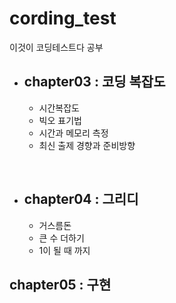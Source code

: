 # cording_test
이것이 코딩테스트다 공부

- ## chapter03 : 코딩 복잡도
  - 시간복잡도
  - 빅오 표기법
  - 시간과 메모리 측정
  - 최신 출제 경향과 준비방향
  
 <br />
 
- ## chapter04 : 그리디
  - 거스름돈
  - 큰 수 더하기
  - 1이 될 때 까지

## chapter05 : 구현

